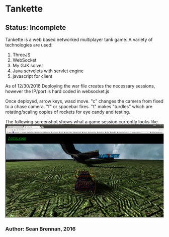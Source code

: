 # Tankette

## Status: Incomplete

Tankette is a web based networked multiplayer tank game.  A variety of
technologies are used:
1. ThreeJS
2. WebSocket
3. My GJK solver
4. Java servelets with servlet engine
5. javascript for client

As of 12/30/2016
Deploying the war file creates the necessary sessions, however the IP/port
is hard coded in websocket.js

Once deployed, arrow keys, wasd move.  "c" changes the camera from fixed to
a chase camera.  "f" or spacebar fires.  "t" makes "turdles" which are
rotating/scaling copies of rockets for eye candy and testing.

The following screenshot shows what a game session currently looks like.
![Screenshot from 12/30/2016](https://github.com/zettix/Tankette/blob/master/resources/Screenshot%20from%202016-12-30%2014-49-17.png)



### Author: Sean Brennan, 2016
